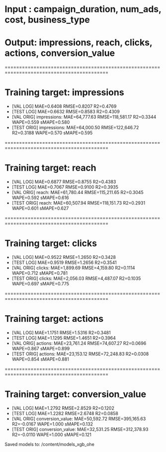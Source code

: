 # Input : campaign_duration, num_ads, cost, business_type
# Output: impressions, reach, clicks, actions, conversion_value
==========================================================================================
# Training target: impressions
- [VAL LOG]  MAE=0.6408  RMSE=0.8207  R2=0.4769
- [TEST LOG] MAE=0.6632  RMSE=0.8583  R2=0.4309
- [VAL  ORIG] impressions: MAE=64,777.63  RMSE=118,581.17  R2=0.3344  WAPE=0.559  sMAPE=0.580
- [TEST ORIG] impressions: MAE=64,000.50  RMSE=122,646.72  R2=0.3188  WAPE=0.570  sMAPE=0.595

==========================================================================================
# Training target: reach
- [VAL LOG]  MAE=0.6877  RMSE=0.8755  R2=0.4383
- [TEST LOG] MAE=0.7067  RMSE=0.9100  R2=0.3935
- [VAL  ORIG] reach: MAE=61,780.44  RMSE=115,211.65  R2=0.3045  WAPE=0.592  sMAPE=0.616
- [TEST ORIG] reach: MAE=60,507.94  RMSE=118,151.73  R2=0.2931  WAPE=0.601  sMAPE=0.627

==========================================================================================
# Training target: clicks
- [VAL LOG]  MAE=0.9522  RMSE=1.2650  R2=0.3428
- [TEST LOG] MAE=0.9519  RMSE=1.2656  R2=0.3541
- [VAL  ORIG] clicks: MAE=1,899.69  RMSE=4,159.80  R2=0.1114  WAPE=0.712  sMAPE=0.781
- [TEST ORIG] clicks: MAE=2,056.03  RMSE=4,487.07  R2=0.1035  WAPE=0.697  sMAPE=0.775

==========================================================================================
# Training target: actions
- [VAL LOG]  MAE=1.1751  RMSE=1.5316  R2=0.3481
- [TEST LOG] MAE=1.1295  RMSE=1.4651  R2=0.3964
- [VAL  ORIG] actions: MAE=23,761.24  RMSE=74,607.27  R2=0.0696  WAPE=0.867  sMAPE=0.899
- [TEST ORIG] actions: MAE=23,153.12  RMSE=72,248.83  R2=0.0308  WAPE=0.854  sMAPE=0.881

==========================================================================================
# Training target: conversion_value
- [VAL LOG]  MAE=1.2792  RMSE=2.8529  R2=0.1202
- [TEST LOG] MAE=1.2282  RMSE=2.6748  R2=0.0858
- [VAL  ORIG] conversion_value: MAE=50,592.72  RMSE=395,165.63  R2=-0.0167  WAPE=1.000  sMAPE=0.132
- [TEST ORIG] conversion_value: MAE=32,531.25  RMSE=312,378.93  R2=-0.0110  WAPE=1.000  sMAPE=0.121

Saved models to: /content/models_xgb_ohe